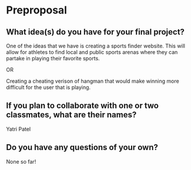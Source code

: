 # Preproposal

## What idea(s) do you have for your final project?

One of the ideas that we have is creating a sports finder website. This will allow for athletes to find local and public sports arenas where they can partake in playing their favorite sports. 

OR

Creating a cheating verison of hangman that would make winning more difficult for the user that is playing. 

## If you plan to collaborate with one or two classmates, what are their names?

Yatri Patel 

## Do you have any questions of your own?

None so far!
